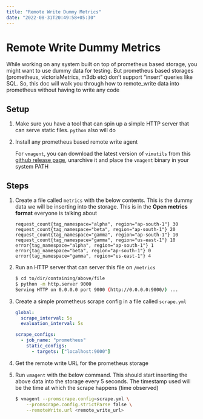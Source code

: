 ```yaml
---
title: "Remote Write Dummy Metrics"
date: "2022-08-31T20:49:58+05:30"
---
```


# Remote Write Dummy Metrics

While working on any system built on top of prometheus based storage, you might
want to use dummy data for testing. But prometheus based storages (prometheus,
victoriaMetrics, m3db etc) don’t support “insert” queries like SQL. So, this
doc will walk you through how to remote_write data into prometheus without
having to write any code

## Setup

1. Make sure you have a tool that can spin up a simple HTTP server that can serve static files. `python` also will do
2. Install any prometheus based remote write agent 
    
    For `vmagent`, you can download the latest version of `vimutils` from this
    [github release page](https://github.com/VictoriaMetrics/VictoriaMetrics/releases),
    unarchive it and place the `vmagent` binary in your system PATH
    

## Steps

1. Create a file called `metrics` with the below contents. This is the dummy data we will be inserting into the storage. This is in the **Open metrics format** everyone is talking about
    
    ```
    request_count{tag_namespace="alpha", region="ap-south-1"} 30
    request_count{tag_namespace="beta", region="ap-south-1"} 20
    request_count{tag_namespace="gamma", region="ap-south-1"} 10
    request_count{tag_namespace="gamma", region="us-east-1"} 10
    error{tag_namespace="alpha", region="ap-south-1"} 1
    error{tag_namespace="beta", region="ap-south-1"} 0
    error{tag_namespace="gamma", region="us-east-1"} 4
    ```
    
2. Run an HTTP server that can server this file on `/metrics`
    
    ```bash
    $ cd to/dir/containing/above/file
    $ python -m http.server 9000
    Serving HTTP on 0.0.0.0 port 9000 (http://0.0.0.0:9000/) ...
    ```
    
3. Create a simple prometheus scrape config in a file called `scrape.yml`
    
    ```yml
    global:
      scrape_interval: 5s
      evaluation_interval: 5s
    
    scrape_configs:
      - job_name: "prometheus"
        static_configs:
          - targets: ["localhost:9000"]
    ```
    
4. Get the remote write URL for the prometheus storage
5. Run `vmagent` with the below command. This should start inserting the above data into the storage every 5 seconds. The timestamp used will be the time at which the scrape happens (time observed)
    
    ```bash
    $ vmagent --promscrape.config=scrape.yml \
    	--promscrape.config.strictParse false \
    	--remoteWrite.url <remote_write_url>
    ```
